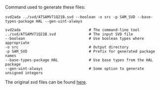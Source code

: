 Command used to generate these files:</br></br>
`
svd2ada ../svd/ATSAMV71Q21B.svd --boolean -o src -p SAM_SVD --base-types-package HAL --gen-uint-always
`

```
svd2ada                               # The command-line tool
../svd/ATSAMV71Q21B.svd               # The input SVD file
--boolean                             # Use boolean types where appropriate
-o src                                # Output directory
-p SAM_SVD                            # Prefix for generated package names
--base-types-package HAL              # Use base types from the HAL package
--gen-uint-always                     # Some option to generate unsigned integers

```

The original svd files can be found [here](https://www.keil.arm.com/packs/samv71_dfp-microchip/devices/).
